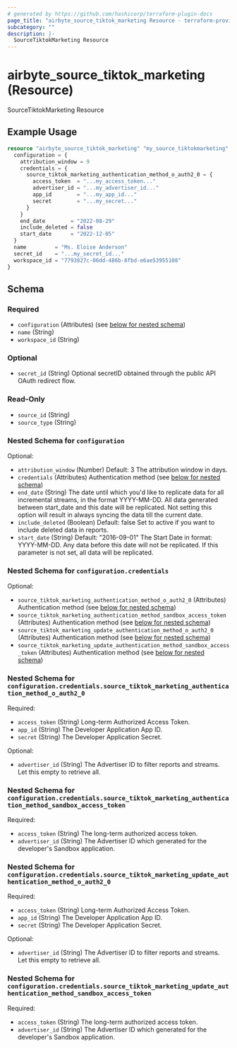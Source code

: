 ```yaml
---
# generated by https://github.com/hashicorp/terraform-plugin-docs
page_title: "airbyte_source_tiktok_marketing Resource - terraform-provider-airbyte"
subcategory: ""
description: |-
  SourceTiktokMarketing Resource
---
```


# airbyte_source_tiktok_marketing (Resource)

SourceTiktokMarketing Resource

## Example Usage

```terraform
resource "airbyte_source_tiktok_marketing" "my_source_tiktokmarketing" {
  configuration = {
    attribution_window = 9
    credentials = {
      source_tiktok_marketing_authentication_method_o_auth2_0 = {
        access_token  = "...my_access_token..."
        advertiser_id = "...my_advertiser_id..."
        app_id        = "...my_app_id..."
        secret        = "...my_secret..."
      }
    }
    end_date        = "2022-08-29"
    include_deleted = false
    start_date      = "2022-12-05"
  }
  name         = "Ms. Eloise Anderson"
  secret_id    = "...my_secret_id..."
  workspace_id = "7793827c-06dd-486b-8fbd-e6ae53955108"
}
```

<!-- schema generated by tfplugindocs -->
## Schema

### Required

- `configuration` (Attributes) (see [below for nested schema](#nestedatt--configuration))
- `name` (String)
- `workspace_id` (String)

### Optional

- `secret_id` (String) Optional secretID obtained through the public API OAuth redirect flow.

### Read-Only

- `source_id` (String)
- `source_type` (String)

<a id="nestedatt--configuration"></a>
### Nested Schema for `configuration`

Optional:

- `attribution_window` (Number) Default: 3
The attribution window in days.
- `credentials` (Attributes) Authentication method (see [below for nested schema](#nestedatt--configuration--credentials))
- `end_date` (String) The date until which you'd like to replicate data for all incremental streams, in the format YYYY-MM-DD. All data generated between start_date and this date will be replicated. Not setting this option will result in always syncing the data till the current date.
- `include_deleted` (Boolean) Default: false
Set to active if you want to include deleted data in reports.
- `start_date` (String) Default: "2016-09-01"
The Start Date in format: YYYY-MM-DD. Any data before this date will not be replicated. If this parameter is not set, all data will be replicated.

<a id="nestedatt--configuration--credentials"></a>
### Nested Schema for `configuration.credentials`

Optional:

- `source_tiktok_marketing_authentication_method_o_auth2_0` (Attributes) Authentication method (see [below for nested schema](#nestedatt--configuration--credentials--source_tiktok_marketing_authentication_method_o_auth2_0))
- `source_tiktok_marketing_authentication_method_sandbox_access_token` (Attributes) Authentication method (see [below for nested schema](#nestedatt--configuration--credentials--source_tiktok_marketing_authentication_method_sandbox_access_token))
- `source_tiktok_marketing_update_authentication_method_o_auth2_0` (Attributes) Authentication method (see [below for nested schema](#nestedatt--configuration--credentials--source_tiktok_marketing_update_authentication_method_o_auth2_0))
- `source_tiktok_marketing_update_authentication_method_sandbox_access_token` (Attributes) Authentication method (see [below for nested schema](#nestedatt--configuration--credentials--source_tiktok_marketing_update_authentication_method_sandbox_access_token))

<a id="nestedatt--configuration--credentials--source_tiktok_marketing_authentication_method_o_auth2_0"></a>
### Nested Schema for `configuration.credentials.source_tiktok_marketing_authentication_method_o_auth2_0`

Required:

- `access_token` (String) Long-term Authorized Access Token.
- `app_id` (String) The Developer Application App ID.
- `secret` (String) The Developer Application Secret.

Optional:

- `advertiser_id` (String) The Advertiser ID to filter reports and streams. Let this empty to retrieve all.


<a id="nestedatt--configuration--credentials--source_tiktok_marketing_authentication_method_sandbox_access_token"></a>
### Nested Schema for `configuration.credentials.source_tiktok_marketing_authentication_method_sandbox_access_token`

Required:

- `access_token` (String) The long-term authorized access token.
- `advertiser_id` (String) The Advertiser ID which generated for the developer's Sandbox application.


<a id="nestedatt--configuration--credentials--source_tiktok_marketing_update_authentication_method_o_auth2_0"></a>
### Nested Schema for `configuration.credentials.source_tiktok_marketing_update_authentication_method_o_auth2_0`

Required:

- `access_token` (String) Long-term Authorized Access Token.
- `app_id` (String) The Developer Application App ID.
- `secret` (String) The Developer Application Secret.

Optional:

- `advertiser_id` (String) The Advertiser ID to filter reports and streams. Let this empty to retrieve all.


<a id="nestedatt--configuration--credentials--source_tiktok_marketing_update_authentication_method_sandbox_access_token"></a>
### Nested Schema for `configuration.credentials.source_tiktok_marketing_update_authentication_method_sandbox_access_token`

Required:

- `access_token` (String) The long-term authorized access token.
- `advertiser_id` (String) The Advertiser ID which generated for the developer's Sandbox application.


